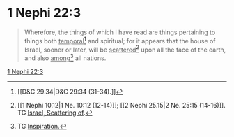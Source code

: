 # 1 Nephi 22:3

> Wherefore, the things of which I have read are things pertaining to things both <u>temporal</u>[^a] and spiritual; for it appears that the house of Israel, sooner or later, will be <u>scattered</u>[^b] upon all the face of the earth, and also <u>among</u>[^c] all nations.

[1 Nephi 22:3](https://www.churchofjesuschrist.org/study/scriptures/bofm/1-ne/22?lang=eng&id=p3#p3)


[^a]: [[D&C 29.34|D&C 29:34 (31-34).]]
[^b]: [[1 Nephi 10.12|1 Ne. 10:12 (12-14)]]; [[2 Nephi 25.15|2 Ne. 25:15 (14-16)]]. TG [Israel, Scattering of](https://www.churchofjesuschrist.org/study/scriptures/tg/israel-scattering-of?lang=eng).
[^c]: TG [Inspiration.](https://www.churchofjesuschrist.org/study/scriptures/tg/inspiration?lang=eng)
